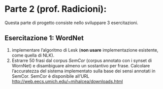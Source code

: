 # Parte 2 (prof. Radicioni):
Questa parte di progetto consiste nello sviluppare 3 esercitazioni.

## Esercitazione 1: WordNet 

1. implementare l’algoritmo di Lesk (**non usare** implementazione esistente, come quella di NLK).
2. Estrarre 50 frasi dal corpus _SemCor_ (corpus annotato con i synset di WornNet) e disambiguare
 almeno un sostantivo per frase. Calcolare l’accuratezza del sistema implementato sulla base dei 
 sensi annotati in SemCor. SemCor è disponibile all’URL http://web.eecs.umich.edu/~mihalcea/downloads.html
